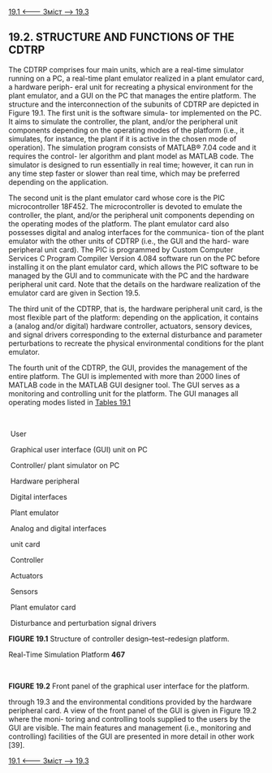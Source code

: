[19.1 <--- ](19_1.md) [   Зміст   ](README.md) [--> 19.3](19_3.md)

## 19.2. STRUCTURE AND FUNCTIONS OF THE CDTRP

The CDTRP comprises four main units, which are a real-time simulator running on a PC, a real-time plant emulator realized in a plant emulator card, a hardware periph- eral unit for recreating a physical environment for the plant emulator, and a GUI on the PC that manages the entire platform. The structure and the interconnection of the subunits of CDTRP are depicted in Figure 19.1. The first unit is the software simula- tor implemented on the PC. It aims to simulate the controller, the plant, and/or the peripheral unit components depending on the operating modes of the platform (i.e., it simulates, for instance, the plant if it is active in the chosen mode of operation). The simulation program consists of MATLAB® 7.04 code and it requires the control- ler algorithm and plant model as MATLAB code. The simulator is designed to run essentially in real time; however, it can run in any time step faster or slower than real time, which may be preferred depending on the application.

The second unit is the plant emulator card whose core is the PIC microcontroller 18F452. The microcontroller is devoted to emulate the controller, the plant, and/or the peripheral unit components depending on the operating modes of the platform. The plant emulator card also possesses digital and analog interfaces for the communica- tion of the plant emulator with the other units of CDTRP (i.e., the GUI and the hard- ware peripheral unit card). The PIC is programmed by Custom Computer Services C Program Compiler Version 4.084 software run on the PC before installing it on the plant emulator card, which allows the PIC software to be managed by the GUI and to communicate with the PC and the hardware peripheral unit card. Note that the details on the hardware realization of the emulator card are given in Section 19.5.

The third unit of the CDTRP, that is, the hardware peripheral unit card, is the most flexible part of the platform: depending on the application, it contains a (analog and/or digital) hardware controller, actuators, sensory devices, and signal drivers corresponding to the external disturbance and parameter perturbations to recreate the physical environmental conditions for the plant emulator.

The fourth unit of the CDTRP, the GUI, provides the management of the entire platform. The GUI is implemented with more than 2000 lines of MATLAB code in the MATLAB GUI designer tool. The GUI serves as a monitoring and controlling unit for the platform. The GUI manages all operating modes listed in [Tables 19.1](#_bookmark101)

​                                                                                           

​            User            

​            Graphical user interface (GUI) unit on PC            

​            Controller/ plant simulator on PC            

​            Hardware peripheral            

​            Digital interfaces            

​            Plant emulator            

​            Analog and digital interfaces            

​            unit card                   

​             Controller            

​             Actuators            

​            Sensors            

​            Plant emulator card            

​             Disturbance and perturbation signal drivers            







 

**FIGURE 19.1** Structure of controller design–test–redesign platform.



Real-Time Simulation Platform                                 **467**

​     

**FIGURE 19.2** Front panel of the graphical user interface for the platform.

 

through 19.3 and the environmental conditions provided by the hardware peripheral card. A view of the front panel of the GUI is given in Figure 19.2 where the moni- toring and controlling tools supplied to the users by the GUI are visible. The main features and management (i.e., monitoring and controlling) facilities of the GUI are presented in more detail in other work [39].

[19.1 <--- ](19_1.md) [   Зміст   ](README.md) [--> 19.3](19_3.md)